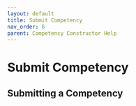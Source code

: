 ```yaml
---
layout: default
title: Submit Competency
nav_order: 6
parent: Competency Constructor Help
---
```

# Submit Competency
## Submitting a Competency